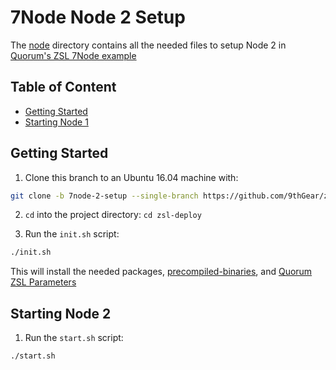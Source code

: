 # 7Node Node 2 Setup

The [node](https://github.com/9thGear/zsl-deploy/tree/7node-1-setup/node1) directory contains all the needed files to setup Node 2 in [Quorum's ZSL 7Node example](https://github.com/jpmorganchase/quorum-examples/tree/zsl_geth1.6/examples/7nodes)

## Table of Content

- [Getting Started](#getting-started)
- [Starting Node 1](#starting-node-2)

## Getting Started

1. Clone this branch to an Ubuntu 16.04 machine with:

```bash
git clone -b 7node-2-setup --single-branch https://github.com/9thGear/zsl-deploy.git
```

2. `cd` into the project directory: `cd zsl-deploy`

3. Run the `init.sh` script:

```bash
./init.sh
```

This will install the needed packages, [precompiled-binaries](https://github.com/9thGear/zsl-deploy/releases/tag/binaries-v0.1.6), and [Quorum ZSL Parameters](https://github.com/jpmorganchase/zsl-q-params/releases/tag/v0.3)

## Starting Node 2

1. Run the `start.sh` script:

```bash
./start.sh
```

